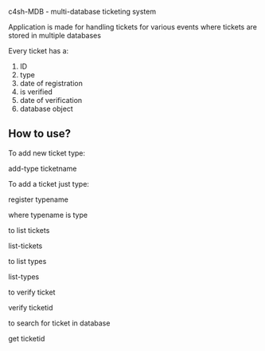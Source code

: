c4sh-MDB - multi-database ticketing system 

Application is made for handling tickets for various events where tickets are stored in multiple databases 

Every ticket has a:

1. ID
2. type 
3. date of registration
4. is verified 
5. date of verification
6. database object 

How to use?
---------------

To add new ticket type:

  add-type ticketname 

To add a ticket just type: 

  register typename

where typename is type 

to list tickets

  list-tickets 

to list types 

  list-types 

to verify ticket 

  verify ticketid 

to search for ticket in database 

  get ticketid 
